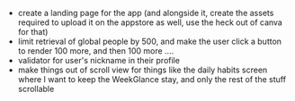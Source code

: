 - create a landing page for the app (and alongside it, create the assets required to upload it on the appstore as well, use the heck out of canva for that)
- limit retrieval of global people by 500, and make the user click a button to render 100 more, and then 100 more ....
- validator for user's nickname in their profile
- make things out of scroll view for things like the daily habits screen where I want to keep the WeekGlance stay, and only the rest of the stuff scrollable
